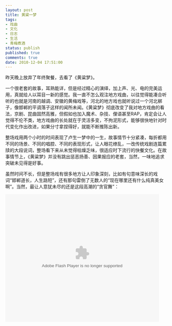```yaml
---
layout: post
title: 黄粱一梦
tags:
- 戏曲
- 文化
- 日志
- 生活
- 青梅煮酒
status: publish
published: true
comments: true
date: 2010-12-04 17:51:00
---
```


昨天晚上放弃了年终聚餐，去看了《黄粱梦》。

一个很老套的故事，耳熟能详，但是经过精心的演绎，加上声、光、电的完美运用，真就给人以耳目一新的感觉。我一直不怎么观注地方戏曲，以往觉得能凑合听听的也就是河南的越调、安徽的黄梅戏等，河北的地方戏也就听说过一个河北梆子，像邯郸的平调落子这样的闻所未闻。《黄粱梦》彻底改变了我对地方戏曲的看法，京剧、昆曲固然高雅，但假如也加入魔术、杂技、俚语甚至RAP，肯定会让人觉得不伦不类，地方戏曲的长处就在于灵活多变，不拘泥形式，能够很快地针对时代变化作出改进，如果分寸拿捏得好，就能不断推陈出新。

整场戏用两个小时的时间表现了卢生一梦中的一生，故事情节十分紧凑，每折都用不同的场景、不同的唱腔、不同的表现形式，让人眼花缭乱，一改传统戏剧连篇累牍的大段说词，整场看下来从未觉得枯燥乏味，很适应时下流行的快餐文化。在故事情节上，《黄粱梦》并没有跳出惩恶扬善、因果报应的老套，当然，一味地追求突破未见得是好事。

虽然时间不长，但是整场戏有很多地方让人印象深刻，比如有句意味深长的戏词“邯郸道长，人生路短”，还有那句雷倒了无数人的“现在哪里还有什么纯真美女啊”。当然，最让人意犹未尽的还是这段高潮的“贪官舞”：

<embed src="http://www.tudou.com/v/anrxiFeKSfM/v.swf" type="application/x-shockwave-flash" allowscriptaccess="always" allowfullscreen="true" wmode="opaque" width="480" height="400"></embed>

